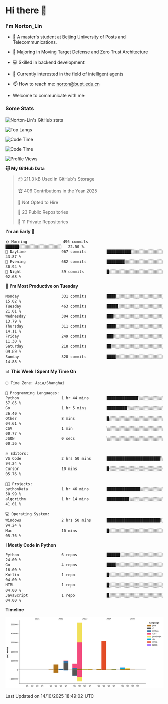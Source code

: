 
# Hi there 👋

### I'm Norton_Lin
- 🏫 A master's student at Beijing University of Posts and Telecommunications.
- 🌱 Majoring in Moving Target Defense and Zero Trust Architecture
- 💻 Skilled in backend development
- 🤖 Currently interested in the field of intelligent agents
- 📫 How to reach me: [norton@bupt.edu.cn](mailto:norton@bupt.edu.cn)

- Welcome to communicate with me

### Some Stats
![Norton-Lin's GitHub stats](https://github-readme-stats.vercel.app/api?username=Norton-Lin&count_private=true&show_icons=true&theme=radical)

![Top Langs](https://github-readme-stats.vercel.app/api/top-langs/?username=Norton-Lin&langs_count=10&layout=compact)

![Code Time](https://github-readme-stats.vercel.app/api/wakatime?username=Norton_Lin)

<!--START_SECTION:waka-->
![Code Time](http://img.shields.io/badge/Code%20Time-1%2C030%20hrs%206%20mins-blue)

![Profile Views](http://img.shields.io/badge/Profile%20Views-0-blue)

**🐱 My GitHub Data** 

> 📦 211.3 kB Used in GitHub's Storage 
 > 
> 🏆 406 Contributions in the Year 2025
 > 
> 🚫 Not Opted to Hire
 > 
> 📜 23 Public Repositories 
 > 
> 🔑 11 Private Repositories 
 > 
**I'm an Early 🐤** 

```text
🌞 Morning                496 commits         ██████░░░░░░░░░░░░░░░░░░░   22.50 % 
🌆 Daytime                967 commits         ███████████░░░░░░░░░░░░░░   43.87 % 
🌃 Evening                682 commits         ████████░░░░░░░░░░░░░░░░░   30.94 % 
🌙 Night                  59 commits          █░░░░░░░░░░░░░░░░░░░░░░░░   02.68 % 
```
📅 **I'm Most Productive on Tuesday** 

```text
Monday                   331 commits         ████░░░░░░░░░░░░░░░░░░░░░   15.02 % 
Tuesday                  463 commits         █████░░░░░░░░░░░░░░░░░░░░   21.01 % 
Wednesday                304 commits         ███░░░░░░░░░░░░░░░░░░░░░░   13.79 % 
Thursday                 311 commits         ████░░░░░░░░░░░░░░░░░░░░░   14.11 % 
Friday                   249 commits         ███░░░░░░░░░░░░░░░░░░░░░░   11.30 % 
Saturday                 218 commits         ██░░░░░░░░░░░░░░░░░░░░░░░   09.89 % 
Sunday                   328 commits         ████░░░░░░░░░░░░░░░░░░░░░   14.88 % 
```


📊 **This Week I Spent My Time On** 

```text
🕑︎ Time Zone: Asia/Shanghai

💬 Programming Languages: 
Python                   1 hr 44 mins        ██████████████░░░░░░░░░░░   57.85 % 
Go                       1 hr 5 mins         █████████░░░░░░░░░░░░░░░░   36.40 % 
Other                    8 mins              █░░░░░░░░░░░░░░░░░░░░░░░░   04.61 % 
CSV                      1 min               ░░░░░░░░░░░░░░░░░░░░░░░░░   00.77 % 
JSON                     0 secs              ░░░░░░░░░░░░░░░░░░░░░░░░░   00.36 % 

🔥 Editors: 
VS Code                  2 hrs 50 mins       ████████████████████████░   94.24 % 
Cursor                   10 mins             █░░░░░░░░░░░░░░░░░░░░░░░░   05.76 % 

🐱‍💻 Projects: 
pythonData               1 hr 46 mins        ███████████████░░░░░░░░░░   58.99 % 
algorithm                1 hr 14 mins        ██████████░░░░░░░░░░░░░░░   41.01 % 

💻 Operating System: 
Windows                  2 hrs 50 mins       ████████████████████████░   94.24 % 
Mac                      10 mins             █░░░░░░░░░░░░░░░░░░░░░░░░   05.76 % 
```

**I Mostly Code in Python** 

```text
Python                   6 repos             ██████░░░░░░░░░░░░░░░░░░░   24.00 % 
Go                       4 repos             ████░░░░░░░░░░░░░░░░░░░░░   16.00 % 
Kotlin                   1 repo              █░░░░░░░░░░░░░░░░░░░░░░░░   04.00 % 
HTML                     1 repo              █░░░░░░░░░░░░░░░░░░░░░░░░   04.00 % 
JavaScript               1 repo              █░░░░░░░░░░░░░░░░░░░░░░░░   04.00 % 
```



**Timeline**

![Lines of Code chart](https://raw.githubusercontent.com/Norton-Lin/Norton-Lin/main/assets/bar_graph.png)


 Last Updated on 14/10/2025 18:49:02 UTC
<!--END_SECTION:waka-->
